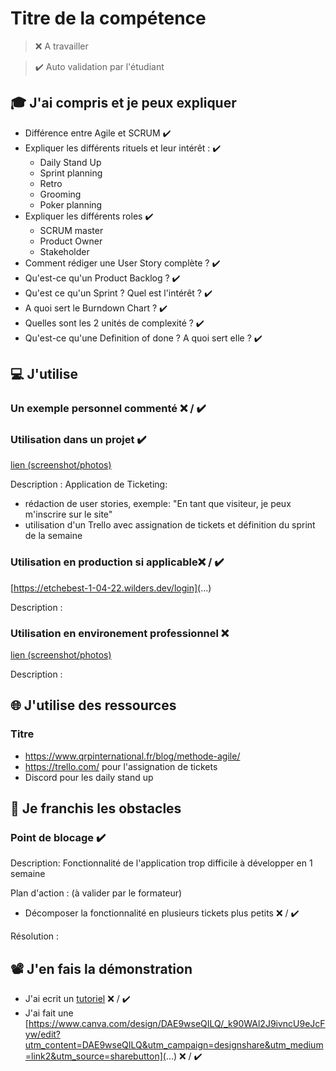 # Titre de la compétence

> ❌ A travailler

> ✔️ Auto validation par l'étudiant

## 🎓 J'ai compris et je peux expliquer

- Différence entre Agile et SCRUM ✔️
- Expliquer les différents rituels et leur intérêt : ✔️
  - Daily Stand Up
  - Sprint planning
  - Retro
  - Grooming
  - Poker planning
- Expliquer les différents roles ✔️
  - SCRUM master
  - Product Owner
  - Stakeholder
- Comment rédiger une User Story complète ? ✔️
- Qu'est-ce qu'un Product Backlog ?  ✔️
- Qu'est ce qu'un Sprint ? Quel est l'intérêt ? ✔️
- A quoi sert le Burndown Chart ? ✔️
- Quelles sont les 2 unités de complexité ? ✔️
- Qu'est-ce qu'une Definition of done ? A quoi sert elle ? ✔️

## 💻 J'utilise

### Un exemple personnel commenté ❌ / ✔️

### Utilisation dans un projet  ✔️

[lien (screenshot/photos)](...)

Description : 
Application de Ticketing:
- rédaction de user stories, exemple: "En tant que visiteur, je peux m'inscrire sur le site"
- utilisation d'un Trello avec assignation de tickets et définition du sprint de la semaine

### Utilisation en production si applicable❌ / ✔️

[https://etchebest-1-04-22.wilders.dev/login](...)

Description :

### Utilisation en environement professionnel ❌

[lien (screenshot/photos)](...)

Description :

## 🌐 J'utilise des ressources

### Titre

- https://www.qrpinternational.fr/blog/methode-agile/
- https://trello.com/ pour l'assignation de tickets
- Discord pour les daily stand up

## 🚧 Je franchis les obstacles

### Point de blocage  ✔️

Description: Fonctionnalité de l'application trop difficile à développer en 1 semaine

Plan d'action : (à valider par le formateur)

- Décomposer la fonctionnalité en plusieurs tickets plus petits ❌ / ✔️

Résolution :

## 📽️ J'en fais la démonstration

- J'ai ecrit un [tutoriel](...) ❌ / ✔️
- J'ai fait une [https://www.canva.com/design/DAE9wseQILQ/_k90WAl2J9ivncU9eJcFyw/edit?utm_content=DAE9wseQILQ&utm_campaign=designshare&utm_medium=link2&utm_source=sharebutton](...) ❌ / ✔️
